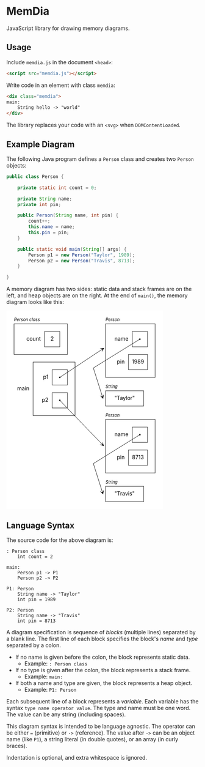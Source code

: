 # MemDia
JavaScript library for drawing memory diagrams.


## Usage

Include `memdia.js` in the document `<head>`:

``` html
<script src="memdia.js"></script>
```

Write code in an element with class `memdia`:

``` html
<div class="memdia">
main:
    String hello -> "world"
</div>
```

The library replaces your code with an `<svg>` when `DOMContentLoaded`.


## Example Diagram

The following Java program defines a `Person` class and creates two `Person` objects:

``` java
public class Person {

    private static int count = 0;

    private String name;
    private int pin;

    public Person(String name, int pin) {
        count++;
        this.name = name;
        this.pin = pin;
    }

    public static void main(String[] args) {
        Person p1 = new Person("Taylor", 1989);
        Person p2 = new Person("Travis", 8713);
    }

}
```

A memory diagram has two sides: static data and stack frames are on the left, and heap objects are on the right.
At the end of `main()`, the memory diagram looks like this:

<svg width="410" height="520" style="background-color: white;">
    <rect x="20" y="35" width="140" height="80" stroke="black" fill="none"></rect>
    <text x="20" y="25" alignment-baseline="middle" fill="black" font-style="italic" style="font-size: 0.8em;">Person class</text>
    <rect x="100" y="55" width="40" height="40" stroke="black" fill="none"></rect>
    <text x="90" y="75" text-anchor="end" alignment-baseline="middle" fill="black">count</text>
    <text x="120" y="75" text-anchor="middle" alignment-baseline="middle" fill="black">2</text>
    <rect x="70" y="135" width="110" height="140" stroke="black" fill="none"></rect>
    <text x="60" y="205" text-anchor="end" alignment-baseline="middle" fill="black">main</text>
    <rect x="120" y="155" width="40" height="40" stroke="black" fill="none"></rect>
    <text x="110" y="175" text-anchor="end" alignment-baseline="middle" fill="black">p1</text>
    <rect x="120" y="215" width="40" height="40" stroke="black" fill="none"></rect>
    <text x="110" y="235" text-anchor="end" alignment-baseline="middle" fill="black">p2</text>
    <rect x="260" y="35" width="130" height="140" stroke="black" fill="none"></rect>
    <text x="260" y="25" alignment-baseline="middle" fill="black" font-style="italic" style="font-size: 0.8em;">Person</text>
    <rect x="330" y="55" width="40" height="40" stroke="black" fill="none"></rect>
    <text x="320" y="75" text-anchor="end" alignment-baseline="middle" fill="black">name</text>
    <rect x="320" y="115" width="50" height="40" stroke="black" fill="none"></rect>
    <text x="310" y="135" text-anchor="end" alignment-baseline="middle" fill="black">pin</text>
    <text x="345" y="135" text-anchor="middle" alignment-baseline="middle" fill="black">1989</text>
    <rect x="260" y="210" width="100" height="40" stroke="black" fill="none"></rect>
    <text x="260" y="200" alignment-baseline="middle" fill="black" font-style="italic" style="font-size: 0.8em;">String</text>
    <text x="310" y="230" text-anchor="middle" alignment-baseline="middle" fill="black">"Taylor"</text>
    <rect x="260" y="285" width="130" height="140" stroke="black" fill="none"></rect>
    <text x="260" y="275" alignment-baseline="middle" fill="black" font-style="italic" style="font-size: 0.8em;">Person</text>
    <rect x="330" y="305" width="40" height="40" stroke="black" fill="none"></rect>
    <text x="320" y="325" text-anchor="end" alignment-baseline="middle" fill="black">name</text>
    <rect x="320" y="365" width="50" height="40" stroke="black" fill="none"></rect>
    <text x="310" y="385" text-anchor="end" alignment-baseline="middle" fill="black">pin</text>
    <text x="345" y="385" text-anchor="middle" alignment-baseline="middle" fill="black">8713</text>
    <rect x="260" y="460" width="100" height="40" stroke="black" fill="none"></rect>
    <text x="260" y="450" alignment-baseline="middle" fill="black" font-style="italic" style="font-size: 0.8em;">String</text>
    <text x="310" y="480" text-anchor="middle" alignment-baseline="middle" fill="black">"Travis"</text>
    <defs>
        <marker id="arrow" markerWidth="16" markerHeight="16" viewBox="0 0 12 12" refX="6" refY="6" orient="auto">
            <path d="M2,2 L10,6 L2,10 L6,6 L2,2" fill="black"></path>
        </marker>
    </defs>
    <circle cx="140" cy="175" r="2" fill="black"></circle>
    <line x1="140" y1="175" x2="252" y2="101" stroke="black" marker-end="url(#arrow)"></line>
    <circle cx="140" cy="235" r="2" fill="black"></circle>
    <line x1="140" y1="235" x2="252" y2="351" stroke="black" marker-end="url(#arrow)"></line>
    <circle cx="350" cy="75" r="2" fill="black"></circle>
    <line x1="350" y1="75" x2="228" y2="150.5" stroke="black"></line>
    <line x1="228" y1="150.5" x2="252" y2="226" stroke="black" marker-end="url(#arrow)"></line>
    <circle cx="350" cy="325" r="2" fill="black"></circle>
    <line x1="350" y1="325" x2="228" y2="400.5" stroke="black"></line>
    <line x1="228" y1="400.5" x2="252" y2="476" stroke="black" marker-end="url(#arrow)"></line>
</svg>


## Language Syntax

The source code for the above diagram is:

```
: Person class
    int count = 2

main:
    Person p1 -> P1
    Person p2 -> P2

P1: Person
    String name -> "Taylor"
    int pin = 1989

P2: Person
    String name -> "Travis"
    int pin = 8713
```

A diagram specification is sequence of *blocks* (multiple lines) separated by a blank line.
The first line of each block specifies the block's *name* and *type* separated by a colon.

* If no name is given before the colon, the block represents static data.
    * Example: `: Person class`
* If no type is given after the colon, the block represents a stack frame.
    * Example: `main:`
* If both a name and type are given, the block represents a heap object.
    * Example: `P1: Person`

Each subsequent line of a block represents a *variable*.
Each variable has the syntax `type name operator value`.
The type and name must be one word.
The value can be any string (including spaces).

This diagram syntax is intended to be language agnostic.
The operator can be either `=` (primitive) or `->` (reference).
The value after `->` can be an object name (like `P1`), a string literal (in double quotes), or an array (in curly braces).

Indentation is optional, and extra whitespace is ignored.
